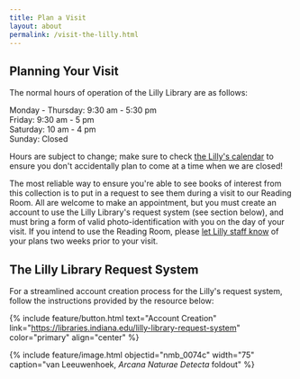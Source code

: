 ```yaml
---
title: Plan a Visit
layout: about
permalink: /visit-the-lilly.html
---
```


## Planning Your Visit

The normal hours of operation of the Lilly Library are as follows:

<p>Monday - Thursday: 9:30 am - 5:30 pm<br>
Friday: 9:30 am - 5 pm<br>
Saturday: 10 am - 4 pm<br>
Sunday: Closed</p>

Hours are subject to change; make sure to check <a href="https://elarte-iu.github.io/lilly_notable_medical_books/visit-the-lilly.html">the Lilly's calendar</a> to ensure you don't accidentally plan to come at a time when we are closed!

The most reliable way to ensure you're able to see books of interest from this collection is to put in a request to see them during a visit to our Reading Room. All are welcome to make an appointment, but you must create an account to use the Lilly Library's request system (see section below), and must bring a form of valid photo-identification with you on the day of your visit. If you intend to use the Reading Room, please <a href="https://libraries.indiana.edu/lilly-library/ask">let Lilly staff know</a> of your plans two weeks prior to your visit. 

## The Lilly Library Request System

For a streamlined account creation process for the Lilly's request system, follow the instructions provided by the resource below:

{% include feature/button.html text="Account Creation" link="https://libraries.indiana.edu/lilly-library-request-system" color="primary" align="center" %}


{% include feature/image.html objectid="nmb_0074c" width="75" caption="van Leeuwenhoek, <i>Arcana Naturae Detecta</i> foldout" %}
